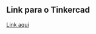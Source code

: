 ## Link para o Tinkercad
<a href="https://www.tinkercad.com/things/efa9JpqIpc3-ponderadas1miguelclaret/editel?returnTo=https%3A%2F%2Fwww.tinkercad.com%2Fdashboard&sharecode=7cWIvTkrbTDNQIOH9tjl14kHg36lWLErT-VbSVIqzzs">Link aqui<a>